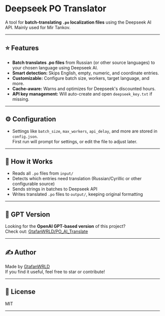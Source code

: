
# Deepseek PO Translator

A tool for **batch-translating `.po` localization files** using the Deepseek AI API. Mainly used for Mir Tankov.

---

## ⭐ Features

- **Batch translates .po files** from Russian (or other source languages) to your chosen language using Deepseek AI.
- **Smart detection:** Skips English, empty, numeric, and coordinate entries.
- **Customizable:** Configure batch size, workers, target language, and more.
- **Cache-aware:** Warns and optimizes for Deepseek's discounted hours.
- **API key management:** Will auto-create and open `deepseek_key.txt` if missing.

---

## ⚙️ Configuration

- Settings like `batch_size`, `max_workers`, `api_delay`, and more are stored in `config.json`.  
  First run will prompt for settings, or edit the file to adjust later.

---

## 🧠 How it Works

- Reads all `.po` files from `input/`
- Detects which entries need translation (Russian/Cyrillic or other configurable source)
- Sends strings in batches to Deepseek API
- Writes translated `.po` files to `output/`, keeping original formatting

---

## 🧩 GPT Version

Looking for the **OpenAI GPT-based version** of this project?  
Check out: [GtafanWRLD/PO_AI_Translate](https://github.com/GtafanWRLD/PO_AI_Translate)

---

## ✍️ Author

Made by [GtafanWRLD](https://github.com/GtafanWRLD)  
If you find it useful, feel free to star or contribute!

---

## 📝 License

MIT

---
